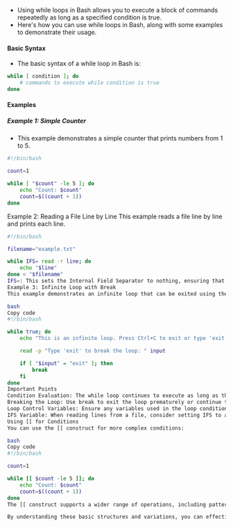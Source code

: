- Using while loops in Bash allows you to execute a block of commands repeatedly as long as a specified condition is true. 
- Here's how you can use while loops in Bash, along with some examples to demonstrate their usage.

#### Basic Syntax
- The basic syntax of a while loop in Bash is:

```bash
while [ condition ]; do
    # commands to execute while condition is true
done
```
#### Examples
##### Example 1: Simple Counter
- This example demonstrates a simple counter that prints numbers from 1 to 5.

```bash
#!/bin/bash

count=1

while [ "$count" -le 5 ]; do
    echo "Count: $count"
    count=$((count + 1))
done
```
Example 2: Reading a File Line by Line
This example reads a file line by line and prints each line.

```bash
#!/bin/bash

filename="example.txt"

while IFS= read -r line; do
    echo "$line"
done < "$filename"
IFS=: This sets the Internal Field Separator to nothing, ensuring that leading and trailing whitespace is not trimmed from each line.
Example 3: Infinite Loop with Break
This example demonstrates an infinite loop that can be exited using the break statement.

bash
Copy code
#!/bin/bash

while true; do
    echo "This is an infinite loop. Press Ctrl+C to exit or type 'exit' to break."

    read -p "Type 'exit' to break the loop: " input

    if [ "$input" = "exit" ]; then
        break
    fi
done
Important Points
Condition Evaluation: The while loop continues to execute as long as the condition evaluates to true.
Breaking the Loop: Use break to exit the loop prematurely or continue to skip the current iteration and continue with the next one.
Loop Control Variables: Ensure any variables used in the loop condition are updated inside the loop to prevent infinite loops (unless intended).
IFS Variable: When reading lines from a file, consider setting IFS to an empty value to preserve whitespace.
Using [[ for Conditions
You can use the [[ construct for more complex conditions:

bash
Copy code
#!/bin/bash

count=1

while [[ $count -le 5 ]]; do
    echo "Count: $count"
    count=$((count + 1))
done
The [[ construct supports a wider range of operations, including pattern matching and logical operators like && and ||.

By understanding these basic structures and variations, you can effectively use while loops in Bash to perform repetitive tasks based on conditions.